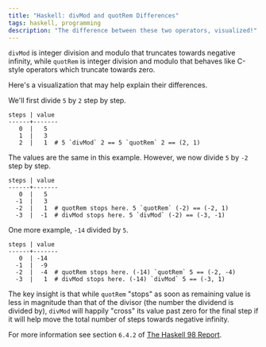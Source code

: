 ```yaml
---
title: "Haskell: divMod and quotRem Differences"
tags: haskell, programming
description: "The difference between these two operators, visualized!"
---
```


`divMod` is integer division and modulo that truncates towards negative
infinity, while `quotRem` is integer division and modulo that behaves like
C-style operators which truncate towards zero.

Here's a visualization that may help explain their differences.

We'll first divide `5` by `2` step by step.

```
steps | value
------+-------
   0  |   5
   1  |   3
   2  |   1  # 5 `divMod` 2 == 5 `quotRem` 2 == (2, 1)
```

The values are the same in this example. However, we now divide `5` by `-2`
step by step.


```
steps | value
------+-------
   0  |   5
  -1  |   3
  -2  |   1  # quotRem stops here. 5 `quotRem` (-2) == (-2, 1)
  -3  |  -1  # divMod stops here. 5 `divMod` (-2) == (-3, -1)
```

One more example, `-14` divided by `5`.

```
steps | value
------+-------
   0  | -14
  -1  |  -9
  -2  |  -4  # quotRem stops here. (-14) `quotRem` 5 == (-2, -4)
  -3  |   1  # divMod stops here. (-14) `divMod` 5 == (-3, 1)
```

The key insight is that while `quotRem` "stops" as soon as remaining value is
less in magnitude than that of the divisor (the number the dividend is divided
by), `divMod` will happily "cross" its value past zero for the final step if it
will help move the total number of steps towards negative infinity.

For more information see section `6.4.2` of [The Haskell 98
Report](https://www.haskell.org/onlinereport/basic.html).
